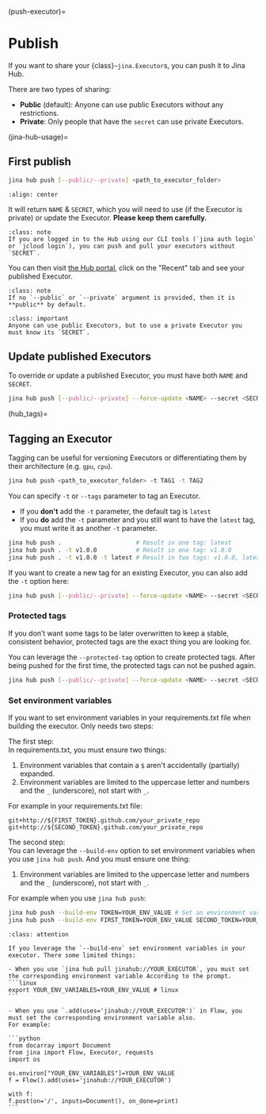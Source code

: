 (push-executor)=
# Publish

If you want to share your {class}`~jina.Executor`s, you can push it to Jina Hub.

There are two types of sharing:
- **Public** (default): Anyone can use public Executors without any restrictions.
- **Private**: Only people that have the `secret` can use private Executors. 

(jina-hub-usage)=
## First publish

```bash
jina hub push [--public/--private] <path_to_executor_folder>
```

```{figure} screenshots/hub-push.gif
:align: center
```


It will return `NAME` & `SECRET`, which you will need to use (if the Executor is private) or update the Executor. **Please keep them carefully.**

````{admonition} Note
:class: note
If you are logged in to the Hub using our CLI tools (`jina auth login` or `jcloud login`), you can push and pull your executors without `SECRET`.
````

You can then visit [the Hub portal](https://hub.jina.ai), click on the "Recent" tab and see your published Executor.

````{admonition} Note
:class: note
If no `--public` or `--private` argument is provided, then it is **public** by default.
````

````{admonition} Important
:class: important
Anyone can use public Executors, but to use a private Executor you must know its `SECRET`.
````


## Update published Executors

To override or update a published Executor, you must have both `NAME` and `SECRET`.

```bash
jina hub push [--public/--private] --force-update <NAME> --secret <SECRET> <path_to_executor_folder>
```

(hub_tags)=
## Tagging an Executor

Tagging can be useful for versioning Executors or differentiating them by their architecture (e.g. `gpu`, `cpu`).

```bash
jina hub push <path_to_executor_folder> -t TAG1 -t TAG2
```

You can specify `-t` or `--tags` parameter to tag an Executor.

- If you **don't** add the `-t` parameter, the default tag is `latest`
- If you **do** add the `-t` parameter and you still want to have the `latest` tag, you must write it as another `-t` parameter.

```bash
jina hub push .                     # Result in one tag: latest
jina hub push . -t v1.0.0           # Result in one tag: v1.0.0
jina hub push . -t v1.0.0 -t latest # Result in two tags: v1.0.0, latest
```

If you want to create a new tag for an existing Executor, you can also add the `-t` option here:

```bash
jina hub push [--public/--private] --force-update <NAME> --secret <SECRET> -t TAG <path_to_executor_folder>
```

### Protected tags

If you don’t want some tags to be later overwritten to keep a stable, consistent behavior, 
protected tags are the exact thing you are looking for.

You can leverage the `--protected-tag` option to create protected tags. 
After being pushed for the first time, the protected tags can not be pushed again.

```bash
jina hub push [--public/--private] --force-update <NAME> --secret <SECRET> --protected-tag <PROTECTED_TAG_1> --protected-tag <PROTECTED_TAG_2> <path_to_executor_folder>
```

### Set environment variables

If you want to set environment variables in your requirements.txt file when building the executor. Only needs two steps:

The first step:  
In requirements.txt, you must ensure two things:
1. Environment variables that contain a `$` aren't accidentally (partially) expanded.
2. Environment variables are limited to the uppercase letter and numbers and the `_` (underscore), not start with `_`. 

For example in your requirements.txt file:
```file
git+http://${FIRST_TOKEN}.github.com/your_private_repo 
git+http://${SECOND_TOKEN}.github.com/your_private_repo
```

The second step:  
You can leverage the `--build-env` option to set environment variables when you use `jina hub push`. And you must ensure one thing:
1. Environment variables are limited to the uppercase letter and numbers and the `_` (underscore), not start with `_`. 

For example when you use `jina hub push`:
```bash
jina hub push --build-env TOKEN=YOUR_ENV_VALUE # Set an environment variable
jina hub push --build-env FIRST_TOKEN=YOUR_ENV_VALUE SECOND_TOKEN=YOUR_ENV_VALUE # Set multiple environment variables
```

````{admonition} Attention
:class: attention

If you leverage the `--build-env` set environment variables in your executor. There some limited things:

- When you use `jina hub pull jinahub://YOUR_EXECUTOR`, you must set the corresponding environment variable According to the prompt.
```linux
export YOUR_ENV_VARIABLES=YOUR_ENV_VALUE # linux  
```

- When you use `.add(uses='jinahub://YOUR_EXECUTOR')` in Flow, you must set the corresponding environment variable also. 
For example:

```python
from docarray import Document
from jina import Flow, Executor, requests
import os

os.environ["YOUR_ENV_VARIABLES"]=YOUR_ENV_VALUE
f = Flow().add(uses='jinahub://YOUR_EXECUTOR')

with f:
f.post(on='/', inputs=Document(), on_done=print)
```
````